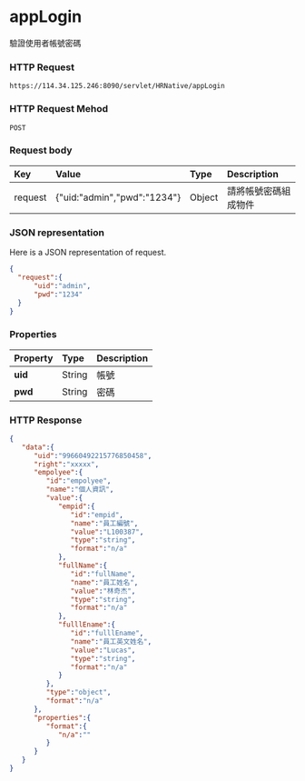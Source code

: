 # appLogin

驗證使用者帳號密碼

### HTTP Request

```
https://114.34.125.246:8090/servlet/HRNative/appLogin
```

### HTTP Request Mehod
```
POST
```


### Request body

| Key | Value | Type | Description |
|:----------|:-------------|:-----|:------------|
| request | {"uid:"admin","pwd":"1234"} | Object | 請將帳號密碼組成物件 |


### JSON representation

Here is a JSON representation of request.

```json
{
  "request":{
      "uid":"admin",
      "pwd":"1234"
  }
}
```


### Properties

| Property | Type | Description |
|:---------|:-----|:------------|
| **uid**   | String | 帳號 |
| **pwd** | String | 密碼 |


### HTTP Response
```json
{
   "data":{
      "uid":"99660492215776850458",
      "right":"xxxxx",
      "empolyee":{
         "id":"empolyee",
         "name":"個人資訊",
         "value":{
            "empid":{
               "id":"empid",
               "name":"員工編號",
               "value":"L100387",
               "type":"string",
               "format":"n/a"
            },
            "fullName":{
               "id":"fullName",
               "name":"員工姓名",
               "value":"林奇杰",
               "type":"string",
               "format":"n/a"
            },
            "fulllEname":{
               "id":"fulllEname",
               "name":"員工英文姓名",
               "value":"Lucas",
               "type":"string",
               "format":"n/a"
            }
         },
         "type":"object",
         "format":"n/a"
      },
      "properties":{
         "format":{
            "n/a":""
         }
      }
   }
}
```
